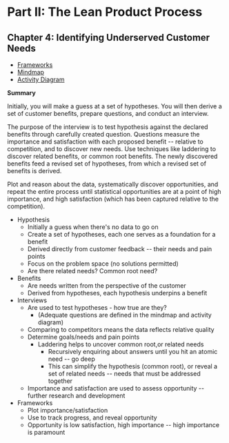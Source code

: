 # Part II: The Lean Product Process

## Chapter 4: Identifying Underserved Customer Needs

* [Frameworks](part-ii-the-lean-product-process/4-identifying-underserved-customer-needs/customer-discovery-frameworks.notes.md)
* [Mindmap](part-ii-the-lean-product-process/4-identifying-underserved-customer-needs/mindmap.png?raw=true)
* [Activity Diagram](part-ii-the-lean-product-process/4-identifying-underserved-customer-needs/activity-diagram.png?raw=true)

**Summary**

Initially, you will make a guess at a set of hypotheses. You will then derive a set of customer benefits, prepare questions, and conduct an interview.

The purpose of the interview is to test hypothesis against the declared benefits through carefully created question. Questions measure the importance and satisfaction with each proposed benefit -- relative to competition, and to discover new needs. Use techniques like laddering to discover related benefits, or common root benefits. The newly discovered benefits feed a revised set of hypotheses, from which a revised set of benefits is derived.

Plot and reason about the data, systematically discover opportunities, and repeat the entire process until statistical opportunities are at a point of high importance, and high satisfaction (which has been captured relative to the competition).

* Hypothesis
  * Initially a guess when there's no data to go on
  * Create a set of hypotheses, each one serves as a foundation for a benefit 
  * Derived directly from customer feedback -- their needs and pain points
  * Focus on the problem space (no solutions permitted)
  * Are there related needs? Common root need?
* Benefits
  * Are needs written from the perspective of the customer
  * Derived from hypotheses, each hypothesis underpins a benefit
* Interviews
  * Are used to test hypotheses - how true are they?
    * (Adequate questions are defined in the mindmap and activity diagram)
  * Comparing to competitors means the data reflects relative quality
  * Determine goals/needs and pain points
    * Laddering helps to uncover common root,or related needs
      * Recursively enquiring about answers until you hit an atomic need -- go deep
      * This can simplify the hypothesis (common root), or reveal a set of related needs -- needs that must be addressed together
  * Importance and satisfaction are used to assess opportunity -- further research and development 
* Frameworks
  * Plot importance/satisfaction
  * Use to track progress, and reveal opportunity
  * Opportunity is low satisfaction, high importance -- high importance is paramount 
